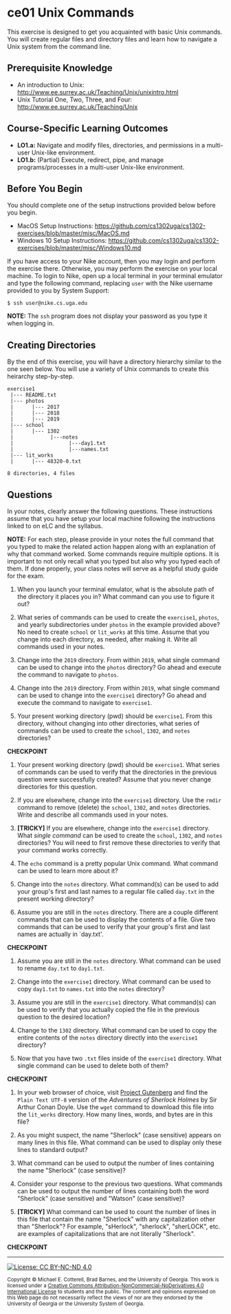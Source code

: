 # ce01 Unix Commands

This exercise is designed to get you acquainted with basic Unix commands.
You will create regular files and directory files and learn how to navigate 
a Unix system from the command line.

## Prerequisite Knowledge

* An introduction to Unix: http://www.ee.surrey.ac.uk/Teaching/Unix/unixintro.html
* Unix Tutorial One, Two, Three, and Four: http://www.ee.surrey.ac.uk/Teaching/Unix

## Course-Specific Learning Outcomes

* **LO1.a:** Navigate and modify files, directories, and permissions in a multi-user Unix-like environment.
* **LO1.b:** (Partial) Execute, redirect, pipe, and manage programs/processes in a multi-user Unix-like environment.

## Before You Begin

You should complete one of the setup instructions provided below before you begin.

* MacOS Setup Instructions: https://github.com/cs1302uga/cs1302-exercises/blob/master/misc/MacOS.md
* Windows 10 Setup Instructions: https://github.com/cs1302uga/cs1302-exercises/blob/master/misc/Windows10.md

If you have access to your Nike account, then you may login and perform the exercise there.
Otherwise, you may perform the exercise on your local machine. To login to Nike, open up a local
terminal in your terminal emulator and type the following command, replacing `user` with the
Nike username provided to you by System Support:

```
$ ssh user@nike.cs.uga.edu
```

**NOTE:** The `ssh` program does not display your password as you type it when logging in.

## Creating Directories

By the end of this exercise, you will have a directory hierarchy similar to 
the one seen below. You will use a variety of Unix commands to create this 
heirarchy step-by-step.

```
exercise1
 |--- README.txt
 |--- photos
 |      |--- 2017
 |      |--- 2018
 |      |--- 2019
 |--- school
 |      |--- 1302
 |            |---notes
 |                  |---day1.txt
 |                  |---names.txt
 |--- lit_works
 |      |--- 48320-0.txt

8 directories, 4 files
```

## Questions

In your notes, clearly answer the following questions. These instructions assume that you have setup
your local machine following the instructions linked to on eLC and the syllabus.

**NOTE:** For each step, please provide in your notes the full command that you typed to make the related 
action happen along with an explanation of why that command worked. Some commands require multiple options. 
It is important to not only recall what you typed but also why you typed each of them. If done properly, your 
class notes will serve as a helpful study guide for the exam. 

1. When you launch your terminal emulator, what is the absolute path of the directory it places you 
   in? What command can you use to figure it out?

1. What series of commands can be used to create the `exercise1`, `photos`, and yearly 
   subdirectories under `photos` in the example provided above? No need to create `school` or `lit_works`
   at this time. Assume that you change into each directory, as needed, after making it. Write all commands
   used in your notes.

1. Change into the `2019` directory. From within `2019`, what single command can be used to change into the `photos`
   directory? Go ahead and execute the command to navigate to `photos`.
 
1. Change into the `2019` directory. From within `2019`, what single command can be used to change into the `exercise1`
   directory? Go ahead and execute the command to navigate to `exercise1`.

1. Your present working directory (pwd) should be `exercise1`. From this directory, without changing into other
   directories, what series of commands can be used to create the `school`, `1302`, and `notes` directories? 

**CHECKPOINT**

1. Your present working directory (pwd) should be `exercise1`. What series of commands can be used to
   verify that the directories in the previous question were successfully created? Assume that
   you never change directories for this question.

1. If you are elsewhere, change into the `exercise1` directory. Use the `rmdir` command to remove (delete)
   the `school`, `1302`, and `notes` directories. Write and describe all commands used in your notes.
   
1. **[TRICKY]** If you are elsewhere, change into the `exercise1` directory. What _single command_ 
   can be used to create the `school`, `1302`, and `notes` directories? You will need to first remove 
   these directories to verify that your command works correctly.

1. The `echo` command is a pretty popular Unix command. What command can be used to learn more
   about it?

1. Change into the `notes` directory. What command(s) can be used to add your group's first and 
   last names to a regular file called `day.txt` in the present working directory?

1. Assume you are still in the `notes` directory. There are a couple different commands that can 
   be used to display the contents of a file. Give two commands that can be used to verify that 
   your group's first and last names are actually in `day.txt'. 

**CHECKPOINT**

1. Assume you are still in the `notes` directory. What command can be used to rename `day.txt`
   to `day1.txt`.

1. Change into the `exercise1` directory. What command can be used to copy `day1.txt` to
   `names.txt` into the `notes` directory?

1. Assume you are still in the `exercise1` directory. What command(s) can be used to verify that
   you actually copied the file in the previous question to the desired location?

1. Change to the `1302` directory. What command can be used to copy the entire contents of the 
   `notes` directory directly into the `exercise1` directory?

1. Now that you have two `.txt` files inside of the `exercise1` directory. What single command
   can be used to delete both of them?

**CHECKPOINT**

1. In your web browser of choice, visit
   [Project Gutenberg](https://www.gutenberg.org/) and find the `Plain Text UTF-8` version of the 
   _Adventures of Sherlock Holmes_ by Sir Arthur Conan Doyle. Use the `wget` command to download 
   this file into the `lit_works` directory. How many lines, words, and bytes are in this file?

1. As you might suspect, the name "Sherlock" (case sensitive) appears on many lines in this file. 
   What command can be used to display only these lines to standard output? 

1. What command can be used to output the number of lines containing the name "Sherlock" 
   (case sensitive)?

1. Consider your response to the previous two questions. What commands can be used to output
   the number of lines containing both the word "Sherlock" (case sensitive) and "Watson"
   (case sensitive)?

1. **[TRICKY]** What command can be used to count the number of lines in this file that
   contain the name "Sherlock" with any capitalization other than "Sherlock"? For example, 
   "sHerlock", "sherlock", "sherLOCK", etc. are examples of capitalizations that are not
   literally "Sherlock".

**CHECKPOINT**

<hr/>

[![License: CC BY-NC-ND 4.0](https://img.shields.io/badge/License-CC%20BY--NC--ND%204.0-lightgrey.svg)](http://creativecommons.org/licenses/by-nc-nd/4.0/)

<small>
Copyright &copy; Michael E. Cotterell, Brad Barnes, and the University of Georgia.
This work is licensed under a <a rel="license" href="http://creativecommons.org/licenses/by-nc-nd/4.0/">Creative Commons Attribution-NonCommercial-NoDerivatives 4.0 International License</a> to students and the public.
The content and opinions expressed on this Web page do not necessarily reflect the views of nor are they endorsed by the University of Georgia or the University System of Georgia.
</small>

